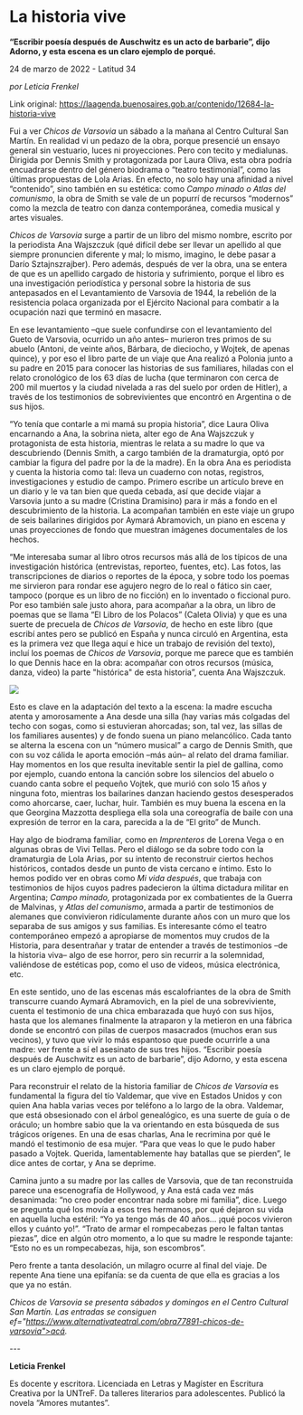 # La historia vive

**“Escribir poesía después de Auschwitz es un acto de barbarie”, dijo Adorno, y esta escena es un claro ejemplo de porqué.**

24 de marzo de 2022 - Latitud 34

_por Leticia Frenkel_

Link original: https://laagenda.buenosaires.gob.ar/contenido/12684-la-historia-vive



Fui a ver *Chicos de Varsovia* un sábado a la mañana al Centro Cultural San Martín. En realidad vi un pedazo de la obra, porque presencié un ensayo general sin vestuario, luces ni proyecciones. Pero con tecito y medialunas. Dirigida por Dennis Smith y protagonizada por Laura Oliva, esta obra podría encuadrarse dentro del género biodrama o “teatro testimonial”, como las últimas propuestas de Lola Arias. En efecto, no solo hay una afinidad a nivel “contenido”, sino también en su estética: como *Campo minado o Atlas del comunismo*, la obra de Smith se vale de un popurrí de recursos “modernos” como la mezcla de teatro con danza contemporánea, comedia musical y artes visuales.




*Chicos de Varsovia* surge a partir de un libro del mismo nombre, escrito por la periodista Ana Wajszczuk (qué difícil debe ser llevar un apellido al que siempre pronuncien diferente y mal; lo mismo, imagino, le debe pasar a Darío Sztajnszrajber). Pero además, después de ver la obra, una se entera de que es un apellido cargado de historia y sufrimiento, porque el libro es una investigación periodística y personal sobre la historia de sus antepasados en el Levantamiento de Varsovia de 1944, la rebelión de la resistencia polaca organizada por el Ejército Nacional para combatir a la ocupación nazi que terminó en masacre.




En ese levantamiento –que suele confundirse con el levantamiento del Gueto de Varsovia, ocurrido un año antes– murieron tres primos de su abuelo (Antoni, de veinte años, Bárbara, de dieciocho, y Wojtek, de apenas quince), y por eso el libro parte de un viaje que Ana realizó a Polonia junto a su padre en 2015 para conocer las historias de sus familiares, hiladas con el relato cronológico de los 63 días de lucha (que terminaron con cerca de 200 mil muertos y la ciudad nivelada a ras del suelo por orden de Hitler), a través de los testimonios de sobrevivientes que encontró en Argentina o de sus hijos.




“Yo tenía que contarle a mi mamá su propia historia”, dice Laura Oliva encarnando a Ana, la sobrina nieta, alter ego de Ana Wajszczuk y protagonista de esta historia, mientras le relata a su madre lo que va descubriendo (Dennis Smith, a cargo también de la dramaturgia, optó por cambiar la figura del padre por la de la madre). En la obra Ana es periodista y cuenta la historia como tal: lleva un cuaderno con notas, registros, investigaciones y estudio de campo. Primero escribe un artículo breve en un diario y le va tan bien que queda cebada, así que decide viajar a Varsovia junto a su madre (Cristina Dramisino) para ir más a fondo en el descubrimiento de la historia. La acompañan también en este viaje un grupo de seis bailarines dirigidos por Aymará Abramovich, un piano en escena y unas proyecciones de fondo que muestran imágenes documentales de los hechos.




“Me interesaba sumar al libro otros recursos más allá de los típicos de una investigación histórica (entrevistas, reporteo, fuentes, etc). Las fotos, las transcripciones de diarios o reportes de la época, y sobre todo los poemas me sirvieron para rondar ese agujero negro de lo real o fático sin caer, tampoco (porque es un libro de no ficción) en lo inventado o ficcional puro. Por eso también sale justo ahora, para acompañar a la obra, un libro de poemas que se llama “El Libro de los Polacos” (Caleta Olivia) y que es una suerte de precuela de *Chicos de Varsovia*, de hecho en este libro (que escribí antes pero se publicó en España y nunca circuló en Argentina, esta es la primera vez que llega aquí e hice un trabajo de revisión del texto), incluí los poemas de *Chicos de Varsovia*, porque me parece que es también lo que Dennis hace en la obra: acompañar con otros recursos (música, danza, video) la parte "histórica" de esta historia”, cuenta Ana Wajszczuk.




![](https://cdn.feater.me/files/images/180908/058ef861-709e-4e67-9f94-43f7e2068aa1.jpg)




Esto es clave en la adaptación del texto a la escena: la madre escucha atenta y amorosamente a Ana desde una silla (hay varias más colgadas del techo con sogas, como si estuvieran ahorcadas; son, tal vez, las sillas de los familiares ausentes) y de fondo suena un piano melancólico. Cada tanto se alterna la escena con un “número musical” a cargo de Dennis Smith, que con su voz cálida le aporta emoción –más aún– al relato del drama familiar. Hay momentos en los que resulta inevitable sentir la piel de gallina, como por ejemplo, cuando entona la canción sobre los silencios del abuelo o cuando canta sobre el pequeño Vojtek, que murió con solo 15 años y ninguna foto, mientras los bailarines danzan haciendo gestos desesperados como ahorcarse, caer, luchar, huir. También es muy buena la escena en la que Georgina Mazzotta despliega ella sola una coreografía de baile con una expresión de terror en la cara, parecida a la de “El grito” de Munch.




Hay algo de biodrama familiar, como en *Imprenteros* de Lorena Vega o en algunas obras de Vivi Tellas. Pero el diálogo se da sobre todo con la dramaturgia de Lola Arias, por su intento de reconstruir ciertos hechos históricos, contados desde un punto de vista cercano e íntimo. Esto lo hemos podido ver en obras como *Mi vida después*, que trabaja con testimonios de hijos cuyos padres padecieron la última dictadura militar en Argentina; *Campo minado,* protagonizada por ex combatientes de la Guerra de Malvinas, y *Atlas del comunismo*, armada a partir de testimonios de alemanes que convivieron ridículamente durante años con un muro que los separaba de sus amigos y sus familias. Es interesante cómo el teatro contemporáneo empezó a apropiarse de momentos muy crudos de la Historia, para desentrañar y tratar de entender a través de testimonios –de la historia viva– algo de ese horror, pero sin recurrir a la solemnidad, valiéndose de estéticas pop, como el uso de videos, música electrónica, etc.




En este sentido, uno de las escenas más escalofriantes de la obra de Smith transcurre cuando Aymará Abramovich, en la piel de una sobreviviente, cuenta el testimonio de una chica embarazada que huyó con sus hijos, hasta que los alemanes finalmente la atraparon y la metieron en una fábrica donde se encontró con pilas de cuerpos masacrados (muchos eran sus vecinos), y tuvo que vivir lo más espantoso que puede ocurrirle a una madre: ver frente a sí el asesinato de sus tres hijos. “Escribir poesía después de Auschwitz es un acto de barbarie”, dijo Adorno, y esta escena es un claro ejemplo de porqué.




Para reconstruir el relato de la historia familiar de *Chicos de Varsovia* es fundamental la figura del tío Valdemar, que vive en Estados Unidos y con quien Ana habla varias veces por teléfono a lo largo de la obra. Valdemar, que está obsesionado con el árbol genealógico, es una suerte de guía o de oráculo; un hombre sabio que la va orientando en esta búsqueda de sus trágicos orígenes. En una de esas charlas, Ana le recrimina por qué le mandó el testimonio de esa mujer. “Para que veas lo que le pudo haber pasado a Vojtek. Querida, lamentablemente hay batallas que se pierden”, le dice antes de cortar, y Ana se deprime.




Camina junto a su madre por las calles de Varsovia, que de tan reconstruida parece una escenografía de Hollywood, y Ana está cada vez más desanimada: “no creo poder encontrar nada sobre mi familia”, dice. Luego se pregunta qué los movía a esos tres hermanos, por qué dejaron su vida en aquella lucha estéril: “Yo ya tengo más de 40 años… ¡qué pocos vivieron ellos y cuánto yo!”. “Trato de armar el rompecabezas pero le faltan tantas piezas”, dice en algún otro momento, a lo que su madre le responde tajante: “Esto no es un rompecabezas, hija, son escombros”.




Pero frente a tanta desolación, un milagro ocurre al final del viaje. De repente Ana tiene una epifanía: se da cuenta de que ella es gracias a los que ya no están.




*Chicos de Varsovia se presenta sábados y domingos en el Centro Cultural San Martín. Las entradas se consiguen ef="https://www.alternativateatral.com/obra77891-chicos-de-varsovia">acá.*



*---*




**Leticia Frenkel**




Es docente y escritora. Licenciada en Letras y Magíster en Escritura Creativa por la UNTreF. Da talleres literarios para adolescentes. Publicó la novela “Amores mutantes”.



